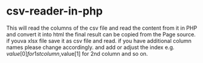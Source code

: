 # csv-reader-in-php
This will read the columns of the csv file and read the content from it in PHP and convert it into html 
the final result can be copied from the Page source.
if youva xlsx file save it as csv file and read. if you have additional column names please change accordingly.  and add or adjust the index e.g. $value[0] for 1st column,$value[1] for 2nd column and so on. 

